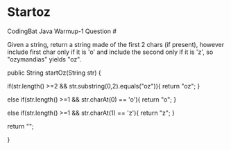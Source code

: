 # Startoz
CodingBat Java Warmup-1 Question #

Given a string, return a string made of the first 2 chars (if present), however include first char only if it is 'o' and include the second only if it is 'z', so "ozymandias" yields "oz".

public String startOz(String str) {

  if(str.length() >=2 && str.substring(0,2).equals("oz")){
    return "oz";
  }

  else if(str.length() >=1 && str.charAt(0) == 'o'){
    return "o";
  }
  
  else if(str.length() >=1 && str.charAt(1) == 'z'){
    return "z";
  }

  return "";
  
}
